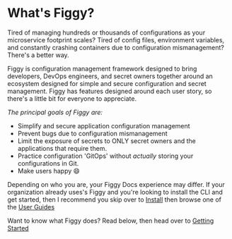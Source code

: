 # What's Figgy?

Tired of managing hundreds or thousands of configurations as your microservice footprint scales? Tired of config files, 
environment variables, and constantly crashing containers due to configuration mismanagement? There's a better way.

Figgy is configuration management framework designed to bring developers, DevOps engineers, and secret owners together 
around an ecosystem designed for simple and secure configuration and secret management. Figgy has features designed 
around each user story, so there's a little bit for everyone to appreciate.

*The principal goals of Figgy are:*

- Simplify and secure application configuration management
- Prevent bugs due to configuration mismanagement
- Limit the exposure of secrets to ONLY secret owners and the applications that require them.
- Practice configuration 'GitOps' without _actually_ storing your configurations in Git. 
- Make users happy :smile:

Depending on who you are, your Figgy Docs experience may differ. If your organization already uses's Figgy and you're looking
to install the CLI and get started, then I recommend you skip over to [Install](/getting-started/install/)
then browse one of the [User Guides](/user-guides/dev/)

Want to know what Figgy does? Read below, then head over to [Getting Started](/getting-started/install/)
